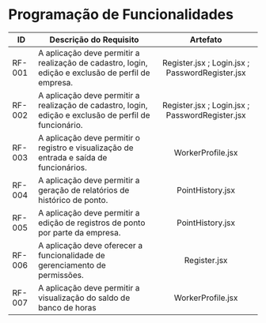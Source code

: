 # Programação de Funcionalidades

| ID |	Descrição do Requisito	| Artefato |
|---|---|:-:|
| RF-001	| A aplicação deve permitir a realização de cadastro, login, edição e exclusão de perfil de empresa.| Register.jsx ; Login.jsx ; PasswordRegister.jsx |
| RF-002	| A aplicação deve permitir a realização de cadastro, login, edição e exclusão de perfil de funcionário.| Register.jsx ; Login.jsx ; PasswordRegister.jsx |
| RF-003	| A aplicação deve permitir o registro e visualização de entrada e saída de funcionários. |	WorkerProfile.jsx |
| RF-004	| A aplicação deve permitir a geração de relatórios de histórico de ponto.	| PointHistory.jsx | 
| RF-005	| A aplicação deve permitir a edição de registros de ponto por parte da empresa. |	PointHistory.jsx |
| RF-006	| A aplicação deve oferecer a funcionalidade de gerenciamento de permissões.	| Register.jsx | 
| RF-007	| A aplicação deve permitir a visualização do saldo de banco de horas	| WorkerProfile.jsx |


